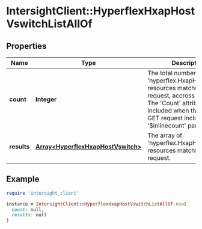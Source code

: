 # IntersightClient::HyperflexHxapHostVswitchListAllOf

## Properties

| Name | Type | Description | Notes |
| ---- | ---- | ----------- | ----- |
| **count** | **Integer** | The total number of &#39;hyperflex.HxapHostVswitch&#39; resources matching the request, accross all pages. The &#39;Count&#39; attribute is included when the HTTP GET request includes the &#39;$inlinecount&#39; parameter. | [optional] |
| **results** | [**Array&lt;HyperflexHxapHostVswitch&gt;**](HyperflexHxapHostVswitch.md) | The array of &#39;hyperflex.HxapHostVswitch&#39; resources matching the request. | [optional] |

## Example

```ruby
require 'intersight_client'

instance = IntersightClient::HyperflexHxapHostVswitchListAllOf.new(
  count: null,
  results: null
)
```

